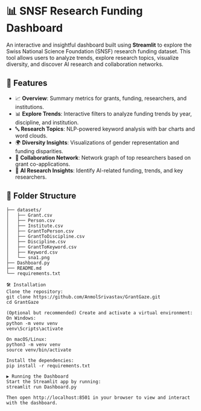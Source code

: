 # 📊 SNSF Research Funding Dashboard

An interactive and insightful dashboard built using **Streamlit** to explore the Swiss National Science Foundation (SNSF) research funding dataset. This tool allows users to analyze trends, explore research topics, visualize diversity, and discover AI research and collaboration networks.

## 🚀 Features

- 📈 **Overview**: Summary metrics for grants, funding, researchers, and institutions.
- 📊 **Explore Trends**: Interactive filters to analyze funding trends by year, discipline, and institution.
- 🔤 **Research Topics**: NLP-powered keyword analysis with bar charts and word clouds.
- 🌍 **Diversity Insights**: Visualizations of gender representation and funding disparities.
- 🤝 **Collaboration Network**: Network graph of top researchers based on grant co-applications.
- 🤖 **AI Research Insights**: Identify AI-related funding, trends, and key researchers.

## 📂 Folder Structure
```plaintext
├── datasets/
│   ├── Grant.csv
│   ├── Person.csv
│   ├── Institute.csv
│   ├── GrantToPerson.csv
│   ├── GrantToDiscipline.csv
│   ├── Discipline.csv
│   ├── GrantToKeyword.csv
│   ├── Keyword.csv
│   └── sna1.png
├── Dashboard.py
├── README.md
└── requirements.txt

🛠 Installation
Clone the repository:
git clone https://github.com/AnmolSrivastav/GrantGaze.git
cd GrantGaze

(Optional but recommended) Create and activate a virtual environment:
On Windows:
python -m venv venv
venv\Scripts\activate

On macOS/Linux:
python3 -m venv venv
source venv/bin/activate

Install the dependencies:
pip install -r requirements.txt

▶️ Running the Dashboard
Start the Streamlit app by running:
streamlit run Dashboard.py

Then open http://localhost:8501 in your browser to view and interact with the dashboard.

